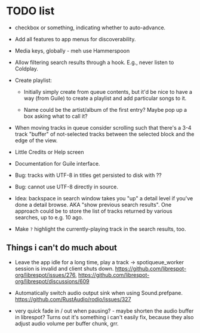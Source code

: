 # TODO list

* checkbox or something, indicating whether to auto-advance.

* Add all features to app menus for discoverability.

* Media keys, globally - meh use Hammerspoon

* Allow filtering search results through a hook.  E.g., never listen to Coldplay.

* Create playlist:

    * Initially simply create from queue contents, but it'd be nice to have a way (from Guile) to
      create a playlist and add particular songs to it.

    * Name could be the artist/album of the first entry?  Maybe pop up a box asking what to call it?

* When moving tracks in queue consider scrolling such that there's a
  3-4 track "buffer" of not-selected tracks between the selected block
  and the edge of the view.

* Little Credits or Help screen

* Documentation for Guile interface.

* Bug: tracks with UTF-8 in titles get persisted to disk with ??

* Bug: cannot use UTF-8 directly in source.

* Idea: backspace in search window takes you "up" a detail level if you've done a detail browse. AKA
  "show previous search results".  One approach could be to store the list of tracks returned by
  various searches, up to e.g. 10 ago.

* Make `?` highlight the currently-playing track in the search results, too.

## Things i can't do much about

* Leave the app idle for a long time, play a track ->
  spotiqueue_worker session is invalid and client shuts down.
  https://github.com/librespot-org/librespot/issues/276,
  https://github.com/librespot-org/librespot/discussions/609

* Automatically switch audio output sink when using Sound.prefpane.
  https://github.com/RustAudio/rodio/issues/327

* very quick fade in / out when pausing? - maybe shorten the audio buffer in librespot? Turns out
  it's something i can't easily fix, because they also adjust audio volume per buffer chunk, grr.
